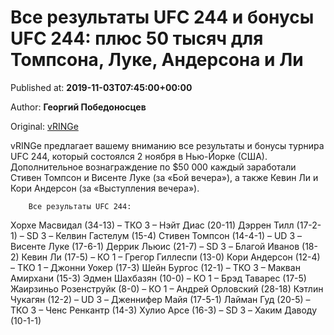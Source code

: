 
# Все результаты UFC 244 и бонусы UFC 244: плюс 50 тысяч для Томпсона, Луке, Андерсона и Ли

Published at: **2019-11-03T07:45:00+00:00**

Author: **Георгий Победоносцев**

Original: [vRINGe](https://vringe.com/mma/news/129149-vse-rezultaty-ufc-244-i-bonusy-ufc-244-plyus-50-tysyach-dlya-tompsona-luke-andersona-i-li.htm)

vRINGe предлагает вашему вниманию все результаты и бонусы турнира UFC 244, который состоялся 2 ноября в Нью-Йорке (США).
Дополнительное вознаграждение по $50 000 каждый заработали Стивен Томпсон и Висенте Луке (за «Бой вечера»), а также Кевин Ли и Кори Андерсон (за «Выступления вечера»).

        Все результаты UFC 244:
      
Хорхе Масвидал (34-13) – ТКО 3 – Нэйт Диас (20-11)
Дэррен Тилл (17-2-1) – SD 3 – Келвин Гастелум (15-4)
Стивен Томпсон (14-4-1) – UD 3 – Висенте Луке (17-6-1)
Деррик Льюис (21-7) – SD 3 – Благой Иванов (18-2)
Кевин Ли (17-5) – КО 1 – Грегор Гиллеспи (13-0)
Кори Андерсон (12-4) – ТКО 1 – Джонни Уокер (17-3)
Шейн Бургос (12-1) – ТКО 3 – Макван Амирхани (15-3)
Эдмен Шахбазян (10-0) – КО 1 – Брэд Таварес (17-5)
Жаирзиньо Розенструйк (8-0) – КО 1 – Андрей Орловский (28-18)
Кэтлин Чукагян (12-2) – UD 3 – Дженнифер Майя (17-5-1)
Лайман Гуд (20-5) – ТКО 3 – Ченс Ренкантр (14-3)
Хулио Арсе (16-3) – SD 3 – Хаким Даводу (10-1-1)
